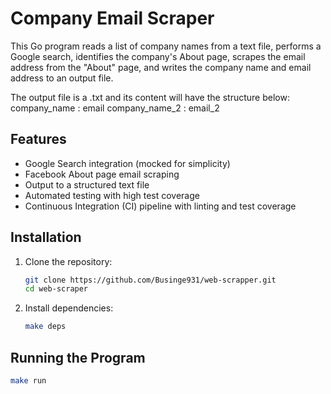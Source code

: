 # Company Email Scraper

This Go program reads a list of company names from a text file, performs a Google search, identifies the company's About page, scrapes the email address from the "About" page, and writes the company name and email address to an output file.

The output file is a .txt and its content will have the structure below:
 company_name : email
 company_name_2 : email_2


## Features
- Google Search integration (mocked for simplicity)
- Facebook About page email scraping
- Output to a structured text file
- Automated testing with high test coverage
- Continuous Integration (CI) pipeline with linting and test coverage

## Installation

1. Clone the repository:
    ```bash
    git clone https://github.com/Businge931/web-scrapper.git
    cd web-scraper
    ```

2. Install dependencies:
    ```bash
    make deps
    ```

## Running the Program

```bash
make run
